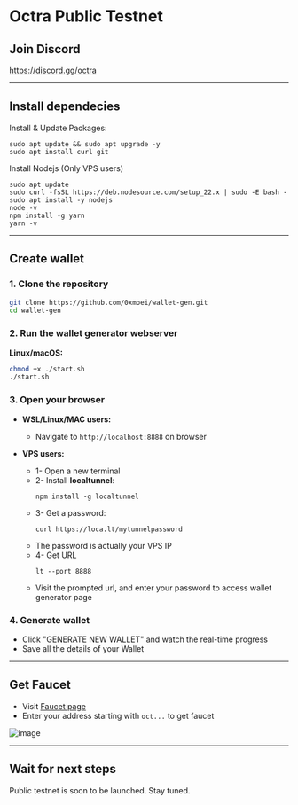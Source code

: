 # Octra Public Testnet

## Join Discord
https://discord.gg/octra

---

## Install dependecies
Install & Update Packages:
```
sudo apt update && sudo apt upgrade -y
sudo apt install curl git
```
Install Nodejs (Only VPS users)
```
sudo apt update
sudo curl -fsSL https://deb.nodesource.com/setup_22.x | sudo -E bash -
sudo apt install -y nodejs
node -v
npm install -g yarn
yarn -v
```

---

## Create wallet
### 1. Clone the repository
   ```bash
   git clone https://github.com/0xmoei/wallet-gen.git
   cd wallet-gen
   ```

### 2. Run the wallet generator webserver
   **Linux/macOS:**
   ```bash
   chmod +x ./start.sh
   ./start.sh
   ```


### 3. Open your browser
* **WSL/Linux/MAC users:**
  * Navigate to `http://localhost:8888` on browser

  
* **VPS users:**
  * 1- Open a new terminal
  * 2- Install **localtunnel**:
    ```
    npm install -g localtunnel
    ```
  * 3- Get a password:
    ```
    curl https://loca.lt/mytunnelpassword
    ```
  * The password is actually your VPS IP
  * 4- Get URL
    ```
    lt --port 8888
    ```
  * Visit the prompted url, and enter your password to access wallet generator page

### 4. Generate wallet
* Click "GENERATE NEW WALLET" and watch the real-time progress
* Save all the details of your Wallet

---

## Get Faucet
* Visit [Faucet page](https://faucet.octra.network/)
* Enter your address starting with `oct...` to get faucet

![image](https://github.com/user-attachments/assets/18597b40-eaad-434f-a026-cc4a56a6d1a8)

---

## Wait for next steps
Public testnet is soon to be launched. Stay tuned.


